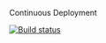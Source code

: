 Continuous Deployment

[![Build status](https://ci.appveyor.com/api/projects/status/e7uptp483npxg5ur/branch/master?svg=true)](https://ci.appveyor.com/project/andykash81/ahj-env/branch/master)